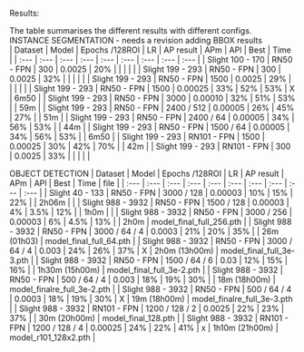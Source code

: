 Results:

The table summarises the different results with different configs.  
INSTANCE SEGMENTATION - needs a revision adding BBOX results  
 | Dataset  | Model  | Epochs  /128ROI | LR | AP result | APm | APl | Best | Time |
 | :--- | :--- | :--- | :--- | :--- |  :--- | :--- | :--- | :--- |
 | Slight 100 - 170 | RN50 - FPN | 300 | 0.0025 | 20% |  | | | |
 | Slight 199 - 293 | RN50 - FPN | 300 | 0.0025 | 32% |  | | | |
 | Slight 199 - 293 | RN50 - FPN | 1500 | 0.0025 | 29% | | | | |
 | Slight 199 - 293 | RN50 - FPN | 1500 | 0.00025 | 33% | 52% | 53% | X | 6m50 | 
 | Slight 199 - 293 | RN50 - FPN | 3000 | 0.00010 | 32%  | 51% | 53% |   | 59m   | 
 | Slight 199 - 293 | RN50 - FPN | 2400 / 512 | 0.00005 | 26%  | 45% | 27% |   | 51m | 
 | Slight 199 - 293 | RN50 - FPN | 2400 / 64 | 0.00005 | 34%  | 56% | 53% |   | 44m | 
 | Slight 199 - 293 | RN50 - FPN | 1500 / 64 | 0.00005 |  34%  |  56% |  53% |   | 6m50 | 
 | Slight 199 - 293 | RN101 - FPN | 1500 | 0.00025 | 30% | 42% | 70% | | 42m |
 | Slight 199 - 293 | RN101 - FPN | 300 | 0.0025 | 33% | | | | |


OBJECT DETECTION
 | Dataset  | Model  | Epochs  /128ROI | LR | AP result | APm | APl | Best | Time | file |
 | :--- | :--- | :--- | :--- | :--- |  :--- | :--- | :--- | :--- | :--- | 
 | Slight 40 - 133 | RN50 - FPN | 3000 / 128 | 0.00003 | 10% | 15% | 22% | | 2h06m | |
 | Slight 988 - 3932 | RN50 - FPN | 1500 / 128 | 0.00003 | 4% | 3.5% | 12% | | 1h0m | |
 | Slight 988 - 3932 | RN50 - FPN | 3000 / 256 | 0.00003 | 6% | 4.5% | 13% | | 2h0m |  model_final_full_256.pth |
 | Slight 988 - 3932 | RN50 - FPN | 3000 / 64 / 4 | 0.0003 | 21% | 20% | 35% | | 26m (01h03) | model_final_full_64.pth |
 | Slight 988 - 3932 | RN50 - FPN | 3000 / 64 / 4 | 0.003 | 24% | 26% | 37% | X | 2h0m (13h00m) | model_final_full_3e-3.pth |
 | Slight 988 - 3932 | RN50 - FPN | 1500 / 64 / 6 | 0.03 | 12% | 15% | 16% |  | 1h30m (15h00m) | model_final_full_3e-2.pth |
 | Slight 988 - 3932 | RN50 - FPN | 500 / 64 / 4 | 0.003 | 18% | 19% | 30% |  | 18m (18h00m) | model_finalre_full_3e-2.pth | 
 | Slight 988 - 3932 | RN50 - FPN | 500 / 64 / 4 | 0.0003 | 18% | 19% | 30% | X | 19m (18h00m) | model_finalre_full_3e-3.pth | 
 | Slight 988 - 3932 | RN101 - FPN | 1200 / 128 / 2 | 0.0025 | 22% | 23% | 37% |  | 30m (20h00m) | model_final_128.pth |
 | Slight 988 - 3932 | RN101 - FPN | 1200 / 128 / 4 | 0.00025 |  24% |  22% |  41% | x |  1h10m (21h00m) | model_r101_128x2.pth |
